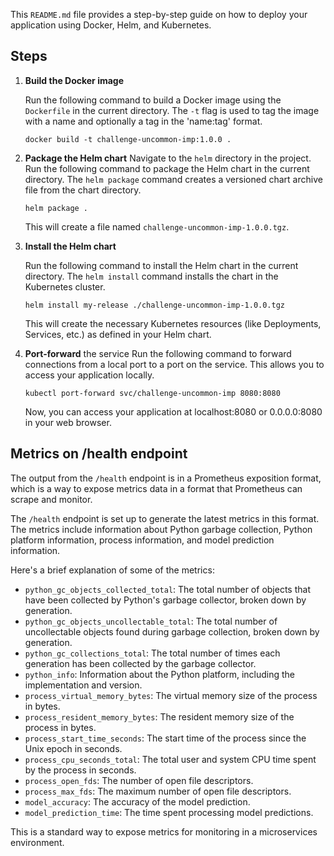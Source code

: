 This `README.md` file provides a step-by-step guide on how to deploy your application using Docker, Helm, and Kubernetes.
## Steps

1. **Build the Docker image**

   Run the following command to build a Docker image using the `Dockerfile` in the current directory. The `-t` flag is used to tag the image with a name and optionally a tag in the 'name:tag' format.

   ```shell
   docker build -t challenge-uncommon-imp:1.0.0 . 
   ```

2. **Package the Helm chart**
   Navigate to the `helm` directory in the project.
   Run the following command to package the Helm chart in the current directory. The `helm package` command creates a versioned chart archive file from the chart directory.

   ```shell
   helm package .
   ```
   This will create a file named `challenge-uncommon-imp-1.0.0.tgz`.

3. **Install the Helm chart**

   Run the following command to install the Helm chart in the current directory. The `helm install` command installs the chart in the Kubernetes cluster.

   ```shell
   helm install my-release ./challenge-uncommon-imp-1.0.0.tgz
   ```
   This will create the necessary Kubernetes resources (like Deployments, Services, etc.) as defined in your Helm chart.
4. **Port-forward**
   the service  Run the following command to forward connections from a local port to a port on the service. This allows you to access your application locally.  
   
   ```shell 
   kubectl port-forward svc/challenge-uncommon-imp 8080:8080
    ```
   Now, you can access your application at localhost:8080 or 0.0.0.0:8080 in your web browser.

## Metrics on /health endpoint
The output from the `/health` endpoint is in a Prometheus exposition format, which is a way to expose metrics data in a format that Prometheus can scrape and monitor. 

The `/health` endpoint is set up to generate the latest metrics in this format. The metrics include information about Python garbage collection, Python platform information, process information, and model prediction information.

Here's a brief explanation of some of the metrics:

- `python_gc_objects_collected_total`: The total number of objects that have been collected by Python's garbage collector, broken down by generation.
- `python_gc_objects_uncollectable_total`: The total number of uncollectable objects found during garbage collection, broken down by generation.
- `python_gc_collections_total`: The total number of times each generation has been collected by the garbage collector.
- `python_info`: Information about the Python platform, including the implementation and version.
- `process_virtual_memory_bytes`: The virtual memory size of the process in bytes.
- `process_resident_memory_bytes`: The resident memory size of the process in bytes.
- `process_start_time_seconds`: The start time of the process since the Unix epoch in seconds.
- `process_cpu_seconds_total`: The total user and system CPU time spent by the process in seconds.
- `process_open_fds`: The number of open file descriptors.
- `process_max_fds`: The maximum number of open file descriptors.
- `model_accuracy`: The accuracy of the model prediction.
- `model_prediction_time`: The time spent processing model predictions.

This is a standard way to expose metrics for monitoring in a microservices environment. 